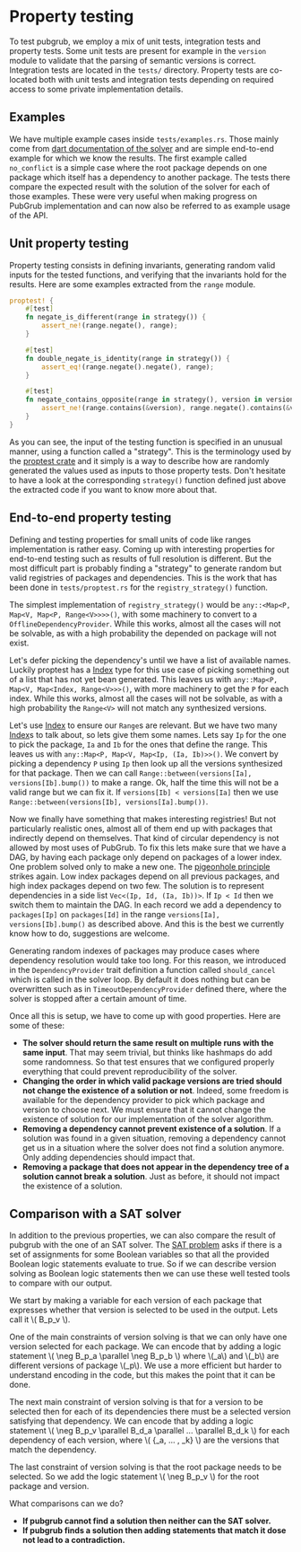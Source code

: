# Property testing

To test pubgrub, we employ a mix of unit tests, integration tests and property tests.
Some unit tests are present for example in the `version` module to validate
that the parsing of semantic versions is correct.
Integration tests are located in the `tests/` directory.
Property tests are co-located both with unit tests and integration tests
depending on required access to some private implementation details.


## Examples

We have multiple example cases inside `tests/examples.rs`.
Those mainly come from [dart documentation of the solver][dart-solver]
and are simple end-to-end example for which we know the results.
The first example called `no_conflict` is a simple case where
the root package depends on one package which itself has a dependency
to another package.
The tests there compare the expected result with the solution of the solver
for each of those examples.
These were very useful when making progress on PubGrub implementation
and can now also be referred to as example usage of the API.

[dart-solver]: https://github.com/dart-lang/pub/blob/master/doc/solver.md


## Unit property testing

Property testing consists in defining invariants,
generating random valid inputs for the tested functions,
and verifying that the invariants hold for the results.
Here are some examples extracted from the `range` module.

```rust
proptest! {
    #[test]
    fn negate_is_different(range in strategy()) {
        assert_ne!(range.negate(), range);
    }

    #[test]
    fn double_negate_is_identity(range in strategy()) {
        assert_eq!(range.negate().negate(), range);
    }

    #[test]
    fn negate_contains_opposite(range in strategy(), version in version_strat()) {
        assert_ne!(range.contains(&version), range.negate().contains(&version));
    }
}
```

As you can see, the input of the testing function is specified
in an unusual manner, using a function called a "strategy".
This is the terminology used by the [proptest crate][proptest]
and it simply is a way to describe how are randomly generated the values
used as inputs to those property tests.
Don't hesitate to have a look at the corresponding `strategy()` function
defined just above the extracted code if you want to know more about that.

[proptest]: https://altsysrq.github.io/rustdoc/proptest/latest/proptest/index.html


## End-to-end property testing

Defining and testing properties for small units of code
like ranges implementation is rather easy.
Coming up with interesting properties for end-to-end testing
such as results of full resolution is different.
But the most difficult part is probably finding a "strategy"
to generate random but valid registries of packages and dependencies.
This is the work that has been done in `tests/proptest.rs`
for the `registry_strategy()` function.

The simplest implementation of `registry_strategy()` would be 
`any::<Map<P, Map<V, Map<P, Range<V>>>>()`, with some machinery to convert to a `OfflineDependencyProvider`.
While this works, almost all the cases will not be solvable, as with a high probability the 
depended on package will not exist. 

Let's defer picking the dependency's until we have a list of available names.
Luckily proptest has a [Index]
type for this use case of picking something out of a list that has not yet bean generated. This 
leaves us with `any::Map<P, Map<V, Map<Index, Range<V>>>()`, with more machinery to get the `P` for each index.
While this works, almost all the cases will not be solvable, as with a high probability the 
`Range<V>` will not match any synthesized versions.

[Index]: (https://docs.rs/proptest/0.10/proptest/sample/struct.Index.html) 

Let's use [Index] to ensure our `Range`s are relevant. But we have two many [Index]s to talk about,
so lets give them some names. Lets say `Ip` for the one to pick the package, `Ia` and `Ib` for
the ones that define the range. This leaves us with `any::Map<P, Map<V, Map<Ip, (Ia, Ib)>>()`.
We convert by picking a dependency `P` using `Ip` then look up all the versions synthesized for that
package. Then we can call `Range::between(versions[Ia], versions[Ib].bump())` to make a range. 
Ok, half the time this will not be a valid range but we can fix it. If `versions[Ib] < versions[Ia]`
 then we use `Range::between(versions[Ib], versions[Ia].bump())`.

Now we finally have something that makes interesting registries! But not particularly realistic ones,
almost all of them end up with packages that indirectly depend on themselves. That kind of circular 
dependency is not allowed by most uses of PubGrub. To fix this lets make sure that we have a DAG,
by having each package only depend on packages of a lower index. One problem solved only to make a
new one. The [pigeonhole principle](https://en.wikipedia.org/wiki/Pigeonhole_principle) strikes again. 
Low index packages depend on all previous packages, and high index packages depend on two few.
The solution is to represent dependencies in a side list `Vec<(Ip, Id, (Ia, Ib))>`. If `Ip < Id` then
we switch them to maintain the DAG. In each record we add a dependency to `packages[Ip]` on 
`packages[Id]` in the range `versions[Ia], versions[Ib].bump()` as described above. And this is the 
best we currently know how to do, suggestions are welcome.


Generating random indexes of packages may produce cases
where dependency resolution would take too long.
For this reason, we introduced in the `DependencyProvider` trait definition
a function called `should_cancel` which is called in the solver loop.
By default it does nothing but can be overwritten such as
in `TimeoutDependencyProvider` defined there,
where the solver is stopped after a certain amount of time.

Once all this is setup, we have to come up with good properties.
Here are some of these:

- **The solver should return the same result on multiple runs with the same input**.
  That may seem trivial, but thinks like hashmaps do add some randomness.
  So that test ensures that we configured properly everything
  that could prevent reproducibility of the solver.
- **Changing the order in which valid package versions are tried
  should not change the existence of a solution or not**.
  Indeed, some freedom is available for the dependency provider
  to pick which package and version to choose next.
  We must ensure that it cannot change the existence of solution for
  our implementation of the solver algorithm.
- **Removing a dependency cannot prevent existence of a solution**.
  If a solution was found in a given situation,
  removing a dependency cannot get us in a situation where
  the solver does not find a solution anymore.
  Only adding dependencies should impact that.
- **Removing a package that does not appear in the dependency tree
  of a solution cannot break a solution**.
  Just as before, it should not impact the existence of a solution.


## Comparison with a SAT solver

In addition to the previous properties,
we can also compare the result of pubgrub with the one of an SAT solver.
The [SAT problem](https://en.wikipedia.org/wiki/Boolean_satisfiability_problem) asks if there is a
set of assignments for some Boolean variables so that all the provided Boolean logic statements 
evaluate to true. So if we can describe version solving as Boolean logic statements then we can use
these well tested tools to compare with our output.

We start by making a variable for each version of each package that expresses whether that version 
is selected to be used in the output. Lets call it \\( B_p_v \\).

One of the main constraints of version solving is that we can only have one version selected
 for each package. We can encode that by adding a logic statement \\( \\neg B_p_a \\parallel \\neg B_p_b \\)
 where \\(_a\\) and \\(_b\\) are different versions of package \\(_p\\). We use a more efficient but
 harder to understand encoding in the code, but this makes the point that it can be done.

The next main constraint of version solving is that for a version to be selected then for each of
 its dependencies there must be a selected version satisfying that dependency. We can encode that by 
 adding a logic statement \\( \\neg B_p_v \\parallel B_d_a \\parallel  ...  \\parallel  B_d_k \\) for
 each dependency of each version, where \\( {_a,  ... ,  _k} \\) are the versions that match the dependency.
 
The last constraint of version solving is that the root package needs to be selected. So we add the
logic statement \\( \\neg B_p_v \\) for the root package and version.

What comparisons can we do?

- **If pubgrub cannot find a solution then neither can the SAT solver.**
- **If pubgrub finds a solution then adding statements that match it dose not lead to a contradiction.**
